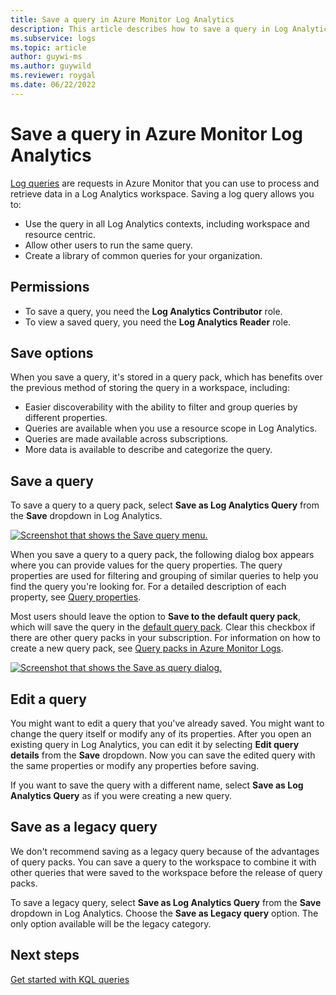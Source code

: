 ```yaml
---
title: Save a query in Azure Monitor Log Analytics 
description: This article describes how to save a query in Log Analytics.
ms.subservice: logs
ms.topic: article
author: guywi-ms
ms.author: guywild
ms.reviewer: roygal
ms.date: 06/22/2022
---
```


# Save a query in Azure Monitor Log Analytics
[Log queries](log-query-overview.md) are requests in Azure Monitor that you can use to process and retrieve data in a Log Analytics workspace. Saving a log query allows you to:

- Use the query in all Log Analytics contexts, including workspace and resource centric.
- Allow other users to run the same query.
- Create a library of common queries for your organization.

## Permissions
- To save a query, you need the **Log Analytics Contributor** role.
- To view a saved query, you need the **Log Analytics Reader** role.

## Save options
When you save a query, it's stored in a query pack, which has benefits over the previous method of storing the query in a workspace, including:

- Easier discoverability with the ability to filter and group queries by different properties.
- Queries are available when you use a resource scope in Log Analytics.
- Queries are made available across subscriptions.
- More data is available to describe and categorize the query.

## Save a query
To save a query to a query pack, select **Save as Log Analytics Query** from the **Save** dropdown in Log Analytics.

[![Screenshot that shows the Save query menu.](media/save-query/save-query.png)](media/save-query/save-query.png#lightbox)

When you save a query to a query pack, the following dialog box appears where you can provide values for the query properties. The query properties are used for filtering and grouping of similar queries to help you find the query you're looking for. For a detailed description of each property, see [Query properties](queries.md#query-properties).

Most users should leave the option to **Save to the default query pack**, which will save the query in the [default query pack](query-packs.md#default-query-pack). Clear this checkbox if there are other query packs in your subscription. For information on how to create a new query pack, see [Query packs in Azure Monitor Logs](query-packs.md).

[![Screenshot that shows the Save as query dialog.](media/save-query/save-query-dialog.png)](media/save-query/save-query-dialog.png#lightbox)

## Edit a query
You might want to edit a query that you've already saved. You might want to change the query itself or modify any of its properties. After you open an existing query in Log Analytics, you can edit it by selecting **Edit query details** from the **Save** dropdown. Now you can save the edited query with the same properties or modify any properties before saving.

If you want to save the query with a different name, select **Save as Log Analytics Query** as if you were creating a new query.

## Save as a legacy query
We don't recommend saving as a legacy query because of the advantages of query packs. You can save a query to the workspace to combine it with other queries that were saved to the workspace before the release of query packs.

To save a legacy query, select **Save as Log Analytics Query** from the **Save** dropdown in Log Analytics. Choose the **Save as Legacy query** option. The only option available will be the legacy category.

## Next steps

[Get started with KQL queries](get-started-queries.md)
